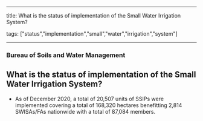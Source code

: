 
---

title: What is the status of implementation of the Small Water Irrigation System?

tags: ["status","implementation","small","water","irrigation","system"]

---

### Bureau of Soils and Water Management

## What is the status of implementation of the Small Water Irrigation System?


 - As of December 2020, a total of 20,507 units of SSIPs were implemented covering a total of 168,320 hectares benefitting 2,814 SWISAs/FAs nationwide with a total of 87,084 members.
